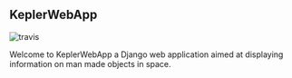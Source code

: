 ## KeplerWebApp

![travis](https://travis-ci.org/AlbertWigmore/KeplerWebApp.svg?branch=development) 

Welcome to KeplerWebApp a Django web application aimed at displaying information on man made objects in space.